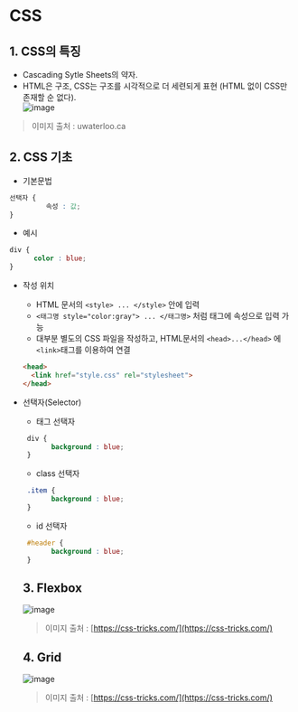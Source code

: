 # CSS
## 1. CSS의 특징
- Cascading Sytle Sheets의 약자.
- HTML은 구조, CSS는 구조를 시각적으로 더 세련되게 표현 (HTML 없이 CSS만 존재할 순 없다).   
![image](https://user-images.githubusercontent.com/11955029/192415391-928a93bc-8c9a-4da1-9c1e-1ac13d667f05.png)    
> 이미지 출처 : uwaterloo.ca


## 2. CSS 기초
- 기본문법
 ```css
선택자 {
          속성 : 값;
}
```
  * 예시
```css
div {   
      color : blue;   
}
```
- 작성 위치
  * HTML 문서의 ```<style> ... </style>``` 안에 입력
  * ```<태그명 style="color:gray"> ... </태그명>``` 처럼 태그에 속성으로 입력 가능
  * 대부분 별도의 CSS 파일을 작성하고, HTML문서의 ```<head>...</head>``` 에 ```<link>```태그를 이용하여 연결   
  ```html
  <head>
    <link href="style.css" rel="stylesheet">
  </head>
  ```
  
- 선택자(Selector)
  * 태그 선택자
  ```css
   div {
         background : blue;
   }
  ```
  * class 선택자
  ```css
   .item {
         background : blue;
   }
  ```
  * id 선택자
  ```css
   #header {
         background : blue;
   }
  ```
  
  ## 3. Flexbox
  ![image](https://user-images.githubusercontent.com/11955029/192662520-30fd48c3-ffff-4f6c-852e-72b817ba837b.png)
  > 이미지 출처 : [https://css-tricks.com/](https://css-tricks.com/)
  
  ## 4. Grid
  ![image](https://user-images.githubusercontent.com/11955029/192670153-409ed3ad-d5a6-4842-b7e4-3ac4081cacfd.png)
  > 이미지 출처 : [https://css-tricks.com/](https://css-tricks.com/)



